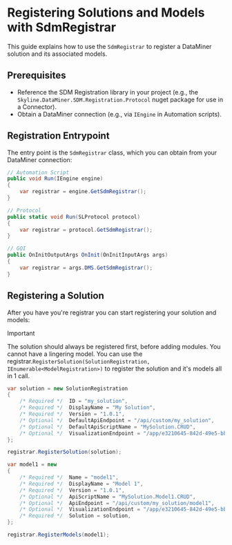 # Registering Solutions and Models with SdmRegistrar

This guide explains how to use the `SdmRegistrar` to register a DataMiner solution and its associated models.

## Prerequisites

- Reference the SDM Registration library in your project (e.g., the `Skyline.DataMiner.SDM.Registration.Protocol` nuget package for use in a Connector).
- Obtain a DataMiner connection (e.g., via `IEngine` in Automation scripts).

## Registration Entrypoint

The entry point is the `SdmRegistrar` class, which you can obtain from your DataMiner connection:

```csharp
// Automation Script
public void Run(IEngine engine)
{
    var registrar = engine.GetSdmRegistrar();
}

// Protocol
public static void Run(SLProtocol protocol)
{
    var registrar = protocol.GetSdmRegistrar();
}

// GQI
public OnInitOutputArgs OnInit(OnInitInputArgs args)
{
	var registrar = args.DMS.GetSdmRegistrar();
}
```

## Registering a Solution

After you have you're registrar you can start registering your solution and models:

> [!IMPORTANT]
> The solution should always be registered first, before adding modules. You cannot have a lingering model. You can use the registrar.`RegisterSolution(SolutionRegistration, IEnumerable<ModelRegistration>)` to register the solution and it's models all in 1 call.


```csharp
var solution = new SolutionRegistration 
{ 
    /* Required */  ID = "my_solution", 
    /* Required */  DisplayName = "My Solution", 
    /* Required */  Version = "1.0.1",
    /* Optional */  DefaultApiEndpoint = "/api/custom/my_solution",
    /* Optional */  DefaultApiScriptName = "MySolution.CRUD",
    /* Optional */  VisualizationEndpoint = "/app/e3210645-842d-49e5-bb4d-905e69a67cf3",
};

registrar.RegisterSolution(solution);

var model1 = new  
{ 
    /* Required */  Name = "model1", 
    /* Required */  DisplayName = "Model 1", 
    /* Required */  Version = "1.0.1", 
    /* Optional */  ApiScriptName = "MySolution.Model1.CRUD", 
    /* Optional */  ApiEndpoint = "/api/custom/my_solution/model1", 
    /* Optional */  VisualizationEndpoint = "/app/e3210645-842d-49e5-bb4d-905e69a67cf3/MyModel%20Overview", 
    /* Required */  Solution = solution,
};

registrar.RegisterModels(model1);

```